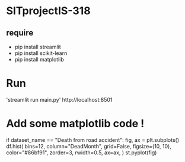 # SITprojectIS-318
## require
- pip install streamlit
- pip install scikit-learn
- pip install matplotlib

# Run
'streamlit run main.py' http://localhost:8501

 # Add some matplotlib code !
if dataset_name == "Death from road accident":
    fig, ax = plt.subplots()
    df.hist(
        bins=12,
        column="DeadMonth",
        grid=False,
        figsize=(10, 10),
        color="#86bf91",
        zorder=3,
        rwidth=0.5,
        ax=ax,
    )
    st.pyplot(fig)